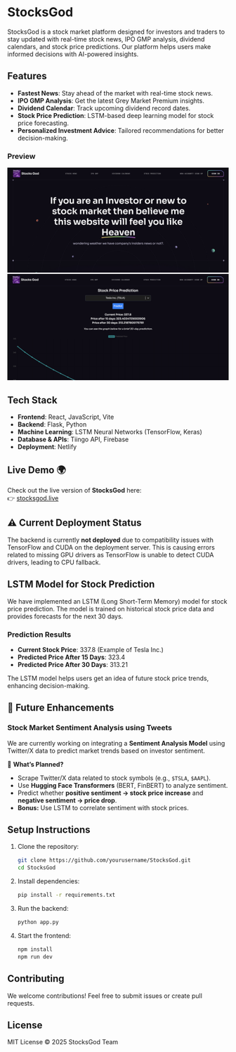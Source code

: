# StocksGod

StocksGod is a stock market platform designed for investors and traders to stay updated with real-time stock news, IPO GMP analysis, dividend calendars, and stock price predictions. Our platform helps users make informed decisions with AI-powered insights.

## Features

- **Fastest News**: Stay ahead of the market with real-time stock news.
- **IPO GMP Analysis**: Get the latest Grey Market Premium insights.
- **Dividend Calendar**: Track upcoming dividend record dates.
- **Stock Price Prediction**: LSTM-based deep learning model for stock price forecasting.
- **Personalized Investment Advice**: Tailored recommendations for better decision-making.

### Preview

![Home Page](public/screenshots/Homepage.png)
![Stock Predictor](public/screenshots/Predictor.png)

## Tech Stack

- **Frontend**: React, JavaScript, Vite
- **Backend**: Flask, Python
- **Machine Learning**: LSTM Neural Networks (TensorFlow, Keras)
- **Database & APIs**: Tiingo API, Firebase
- **Deployment**: Netlify

## Live Demo 🌍  

Check out the live version of **StocksGod** here:  
👉 [stocksgod.live](https://stocksgod.live)  


## ⚠️ Current Deployment Status

The backend is currently **not deployed** due to compatibility issues with TensorFlow and CUDA on the deployment server. 
This is causing errors related to missing GPU drivers as TensorFlow is unable to detect CUDA drivers, leading to CPU fallback.

## LSTM Model for Stock Prediction

We have implemented an LSTM (Long Short-Term Memory) model for stock price prediction. The model is trained on historical stock price data and provides forecasts for the next 30 days.

### Prediction Results

- **Current Stock Price**: 337.8 (Example of Tesla Inc.)
- **Predicted Price After 15 Days**: 323.4 
- **Predicted Price After 30 Days**: 313.21 

The LSTM model helps users get an idea of future stock price trends, enhancing decision-making.

## 🚀 Future Enhancements  

### Stock Market Sentiment Analysis using Tweets  

We are currently working on integrating a **Sentiment Analysis Model** using Twitter/X data to predict market trends based on investor sentiment.  

📌 **What’s Planned?**  

- Scrape Twitter/X data related to stock symbols (e.g., `$TSLA`, `$AAPL`).  
- Use **Hugging Face Transformers** (BERT, FinBERT) to analyze sentiment.  
- Predict whether **positive sentiment → stock price increase** and **negative sentiment → price drop**.  
- **Bonus:** Use LSTM to correlate sentiment with stock prices.  

## Setup Instructions

1. Clone the repository:
   ```sh
   git clone https://github.com/yourusername/StocksGod.git
   cd StocksGod
   ```
2. Install dependencies:
   ```sh
   pip install -r requirements.txt
   ```
3. Run the backend:
   ```sh
   python app.py
   ```
4. Start the frontend:
   ```sh
   npm install
   npm run dev
   ```

## Contributing

We welcome contributions! Feel free to submit issues or create pull requests.

## License

MIT License © 2025 StocksGod Team

